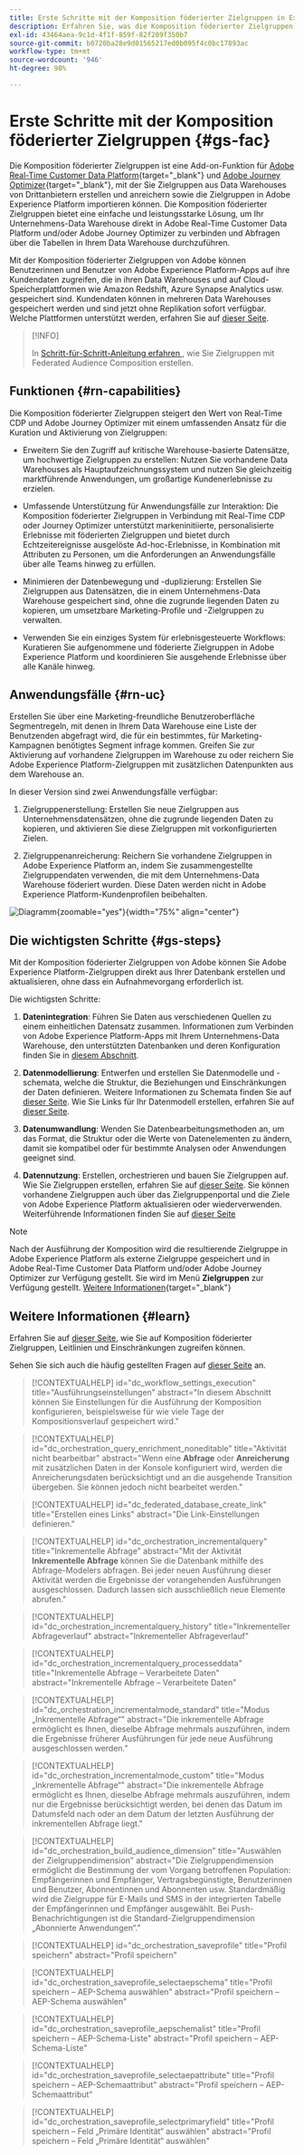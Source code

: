 ```yaml
---
title: Erste Schritte mit der Komposition föderierter Zielgruppen in Experience Platform
description: Erfahren Sie, was die Komposition föderierter Zielgruppen ist und wie Sie diese in Adobe Experience Platform verwenden.
exl-id: 43464aea-9c1d-4f1f-859f-82f209f350b7
source-git-commit: b0720ba28e9d01565217ed0b095f4c0bc17893ac
workflow-type: tm+mt
source-wordcount: '946'
ht-degree: 98%

---
```


# Erste Schritte mit der Komposition föderierter Zielgruppen {#gs-fac}

Die Komposition föderierter Zielgruppen ist eine Add-on-Funktion für [Adobe Real-Time Customer Data Platform](https://experienceleague.adobe.com/de/docs/experience-platform/segmentation/home){target="_blank"} und [Adobe Journey Optimizer](https://experienceleague.adobe.com/de/docs/journey-optimizer/using/ajo-home){target="_blank"}, mit der Sie Zielgruppen aus Data Warehouses von Drittanbietern erstellen und anreichern sowie die Zielgruppen in Adobe Experience Platform importieren können. Die Komposition föderierter Zielgruppen bietet eine einfache und leistungsstarke Lösung, um Ihr Unternehmens-Data Warehouse direkt in Adobe Real-Time Customer Data Platform und/oder Adobe Journey Optimizer zu verbinden und Abfragen über die Tabellen in Ihrem Data Warehouse durchzuführen.

Mit der Komposition föderierter Zielgruppen von Adobe können Benutzerinnen und Benutzer von Adobe Experience Platform-Apps auf ihre Kundendaten zugreifen, die in ihren Data Warehouses und auf Cloud-Speicherplattformen wie Amazon Redshift, Azure Synapse Analytics usw. gespeichert sind. Kundendaten können in mehreren Data Warehouses gespeichert werden und sind jetzt ohne Replikation sofort verfügbar. Welche Plattformen unterstützt werden, erfahren Sie auf [dieser Seite](../connections/federated-db.md#supported-db).

>[!INFO]
>
>In [ Schritt-für-Schritt-Anleitung erfahren ](https://experienceleague.adobe.com/en/docs/platform-learn/tutorial-comprehensive-technical/datacollection/module13/fac), wie Sie Zielgruppen mit Federated Audience Composition erstellen.

## Funktionen {#rn-capabilities}

Die Komposition föderierter Zielgruppen steigert den Wert von Real-Time CDP und Adobe Journey Optimizer mit einem umfassenden Ansatz für die Kuration und Aktivierung von Zielgruppen:

* Erweitern Sie den Zugriff auf kritische Warehouse-basierte Datensätze, um hochwertige Zielgruppen zu erstellen: Nutzen Sie vorhandene Data Warehouses als Hauptaufzeichnungssystem und nutzen Sie gleichzeitig marktführende Anwendungen, um großartige Kundenerlebnisse zu erzielen.

* Umfassende Unterstützung für Anwendungsfälle zur Interaktion: Die Komposition föderierter Zielgruppen in Verbindung mit Real-Time CDP oder Journey Optimizer unterstützt markeninitiierte, personalisierte Erlebnisse mit föderierten Zielgruppen und bietet durch Echtzeitereignisse ausgelöste Ad-hoc-Erlebnisse, in Kombination mit Attributen zu Personen, um die Anforderungen an Anwendungsfälle über alle Teams hinweg zu erfüllen.

* Minimieren der Datenbewegung und -duplizierung: Erstellen Sie Zielgruppen aus Datensätzen, die in einem Unternehmens-Data Warehouse gespeichert sind, ohne die zugrunde liegenden Daten zu kopieren, um umsetzbare Marketing-Profile und -Zielgruppen zu verwalten.

* Verwenden Sie ein einziges System für erlebnisgesteuerte Workflows: Kuratieren Sie aufgenommene und föderierte Zielgruppen in Adobe Experience Platform und koordinieren Sie ausgehende Erlebnisse über alle Kanäle hinweg.

## Anwendungsfälle {#rn-uc}

Erstellen Sie über eine Marketing-freundliche Benutzeroberfläche Segmentregeln, mit denen in Ihrem Data Warehouse eine Liste der Benutzenden abgefragt wird, die für ein bestimmtes, für Marketing-Kampagnen benötigtes Segment infrage kommen. Greifen Sie zur Aktivierung auf vorhandene Zielgruppen im Warehouse zu oder reichern Sie Adobe Experience Platform-Zielgruppen mit zusätzlichen Datenpunkten aus dem Warehouse an.

In dieser Version sind zwei Anwendungsfälle verfügbar:

1. Zielgruppenerstellung: Erstellen Sie neue Zielgruppen aus Unternehmensdatensätzen, ohne die zugrunde liegenden Daten zu kopieren, und aktivieren Sie diese Zielgruppen mit vorkonfigurierten Zielen.

1. Zielgruppenanreicherung: Reichern Sie vorhandene Zielgruppen in Adobe Experience Platform an, indem Sie zusammengestellte Zielgruppendaten verwenden, die mit dem Unternehmens-Data Warehouse föderiert wurden. Diese Daten werden nicht in Adobe Experience Platform-Kundenprofilen beibehalten.

![Diagramm](assets/fac-use-cases.png){zoomable="yes"}{width="75%" align="center"}

## Die wichtigsten Schritte {#gs-steps}

Mit der Komposition föderierter Zielgruppen von Adobe können Sie Adobe Experience Platform-Zielgruppen direkt aus Ihrer Datenbank erstellen und aktualisieren, ohne dass ein Aufnahmevorgang erforderlich ist.

<!--![diagram](assets/steps-diagram.png){zoomable="yes"}{width="85%" align="center"}-->

Die wichtigsten Schritte:

1. **Datenintegration**: Führen Sie Daten aus verschiedenen Quellen zu einem einheitlichen Datensatz zusammen. Informationen zum Verbinden von Adobe Experience Platform-Apps mit Ihrem Unternehmens-Data Warehouse, den unterstützten Datenbanken und deren Konfiguration finden Sie in [diesem Abschnitt](../connections/federated-db.md).

1. **Datenmodellierung**: Entwerfen und erstellen Sie Datenmodelle und -schemata, welche die Struktur, die Beziehungen und Einschränkungen der Daten definieren. Weitere Informationen zu Schemata finden Sie auf [dieser Seite](../customer/schemas.md). Wie Sie Links für Ihr Datenmodell erstellen, erfahren Sie auf [dieser Seite](../data-management/gs-models.md).

1. **Datenumwandlung**: Wenden Sie Datenbearbeitungsmethoden an, um das Format, die Struktur oder die Werte von Datenelementen zu ändern, damit sie kompatibel oder für bestimmte Analysen oder Anwendungen geeignet sind.

1. **Datennutzung**: Erstellen, orchestrieren und bauen Sie Zielgruppen auf. Wie Sie Zielgruppen erstellen, erfahren Sie auf [dieser Seite](../compositions/gs-compositions.md). Sie können vorhandene Zielgruppen auch über das Zielgruppenportal und die Ziele von Adobe Experience Platform aktualisieren oder wiederverwenden. Weiterführende Informationen finden Sie auf [dieser Seite](../connections/destinations.md)

>[!NOTE]
>
>Nach der Ausführung der Komposition wird die resultierende Zielgruppe in Adobe Experience Platform als externe Zielgruppe gespeichert und in Adobe Real-Time Customer Data Platform und/oder Adobe Journey Optimizer zur Verfügung gestellt. Sie wird im Menü **Zielgruppen** zur Verfügung gestellt. [Weitere Informationen](https://experienceleague.adobe.com/de/docs/experience-platform/segmentation/ui/audience-portal){target="_blank"}

## Weitere Informationen {#learn}

<!-- Workflow + Workflow activities-->


Erfahren Sie auf [dieser Seite](access-prerequisites.md), wie Sie auf Komposition föderierter Zielgruppen, Leitlinien und Einschränkungen zugreifen können.

Sehen Sie sich auch die häufig gestellten Fragen auf [dieser Seite](faq.md) an.


>[!CONTEXTUALHELP]
>id="dc_workflow_settings_execution"
>title="Ausführungseinstellungen"
>abstract="In diesem Abschnitt können Sie Einstellungen für die Ausführung der Komposition konfigurieren, beispielsweise für wie viele Tage der Kompositionsverlauf gespeichert wird."

>[!CONTEXTUALHELP]
>id="dc_orchestration_query_enrichment_noneditable"
>title="Aktivität nicht bearbeitbar"
>abstract="Wenn eine **Abfrage** oder **Anreicherung** mit zusätzlichen Daten in der Konsole konfiguriert wird, werden die Anreicherungsdaten berücksichtigt und an die ausgehende Transition übergeben. Sie können jedoch nicht bearbeitet werden."

<!-- Create a link -->

>[!CONTEXTUALHELP]
>id="dc_federated_database_create_link"
>title="Erstellen eines Links"
>abstract="Die Link-Einstellungen definieren."


<!-- incremental query IDs -->

>[!CONTEXTUALHELP]
>id="dc_orchestration_incrementalquery"
>title="Inkrementelle Abfrage"
>abstract="Mit der Aktivität **Inkrementelle Abfrage** können Sie die Datenbank mithilfe des Abfrage-Modelers abfragen. Bei jeder neuen Ausführung dieser Aktivität werden die Ergebnisse der vorangehenden Ausführungen ausgeschlossen. Dadurch lassen sich ausschließlich neue Elemente abrufen."

>[!CONTEXTUALHELP]
>id="dc_orchestration_incrementalquery_history"
>title="Inkrementeller Abfrageverlauf"
>abstract="Inkrementeller Abfrageverlauf"

>[!CONTEXTUALHELP]
>id="dc_orchestration_incrementalquery_processeddata"
>title="Inkrementelle Abfrage – Verarbeitete Daten"
>abstract="Inkrementelle Abfrage – Verarbeitete Daten"

>[!CONTEXTUALHELP]
>id="dc_orchestration_incrementalmode_standard"
>title="Modus „Inkrementelle Abfrage“"
>abstract="Die inkrementelle Abfrage ermöglicht es Ihnen, dieselbe Abfrage mehrmals auszuführen, indem die Ergebnisse früherer Ausführungen für jede neue Ausführung ausgeschlossen werden."

>[!CONTEXTUALHELP]
>id="dc_orchestration_incrementalmode_custom"
>title="Modus „Inkrementelle Abfrage“"
>abstract="Die inkrementelle Abfrage ermöglicht es Ihnen, dieselbe Abfrage mehrmals auszuführen, indem nur die Ergebnisse berücksichtigt werden, bei denen das Datum im Datumsfeld nach oder an dem Datum der letzten Ausführung der inkrementellen Abfrage liegt."

>[!CONTEXTUALHELP]
>id="dc_orchestration_build_audience_dimension"
>title="Auswählen der Zielgruppendimension"
>abstract="Die Zielgruppendimension ermöglicht die Bestimmung der vom Vorgang betroffenen Population: Empfängerinnen und Empfänger, Vertragsbegünstigte, Benutzerinnen und Benutzer, Abonnentinnen und Abonnenten usw. Standardmäßig wird die Zielgruppe für E-Mails und SMS in der integrierten Tabelle der Empfängerinnen und Empfänger ausgewählt. Bei Push-Benachrichtigungen ist die Standard-Zielgruppendimension „Abonnierte Anwendungen“."


<!-- save profile IDs-->

>[!CONTEXTUALHELP]
>id="dc_orchestration_saveprofile"
>title="Profil speichern"
>abstract="Profil speichern"

>[!CONTEXTUALHELP]
>id="dc_orchestration_saveprofile_selectaepschema"
>title="Profil speichern – AEP-Schema auswählen"
>abstract="Profil speichern – AEP-Schema auswählen"

>[!CONTEXTUALHELP]
>id="dc_orchestration_saveprofile_aepschemalist"
>title="Profil speichern – AEP-Schema-Liste"
>abstract="Profil speichern – AEP-Schema-Liste"

>[!CONTEXTUALHELP]
>id="dc_orchestration_saveprofile_selectaepattribute"
>title="Profil speichern – AEP-Schemaattribut"
>abstract="Profil speichern – AEP-Schemaattribut"

>[!CONTEXTUALHELP]
>id="dc_orchestration_saveprofile_selectprimaryfield"
>title="Profil speichern – Feld „Primäre Identität“ auswählen"
>abstract="Profil speichern – Feld „Primäre Identität“ auswählen"
